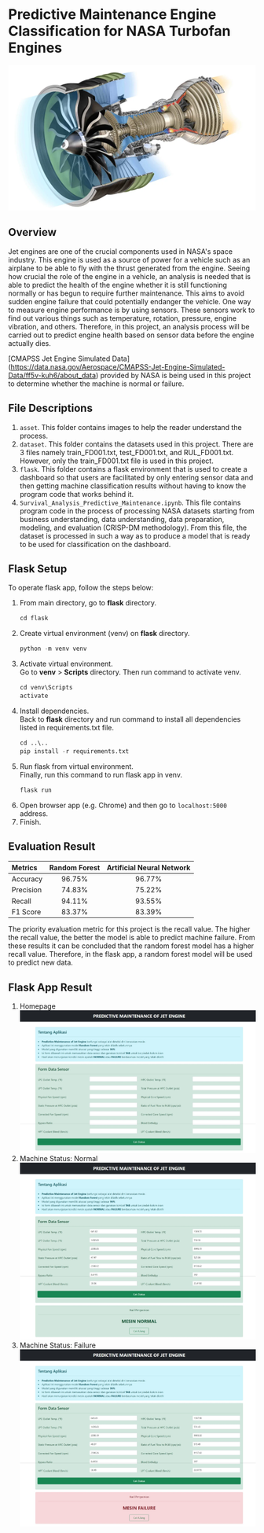 # Predictive Maintenance Engine Classification for NASA Turbofan Engines

![](asset/jet-engine.png)

## Overview
Jet engines are one of the crucial components used in NASA's space industry. This engine is used as a source of power for a vehicle such as an airplane to be able to fly with the thrust generated from the engine. Seeing how crucial the role of the engine in a vehicle, an analysis is needed that is able to predict the health of the engine whether it is still functioning normally or has begun to require further maintenance. This aims to avoid sudden engine failure that could potentially endanger the vehicle. One way to measure engine performance is by using sensors. These sensors work to find out various things such as temperature, rotation, pressure, engine vibration, and others. Therefore, in this project, an analysis process will be carried out to predict engine health based on sensor data before the engine actually dies.

[CMAPSS Jet Engine Simulated Data]
(https://data.nasa.gov/Aerospace/CMAPSS-Jet-Engine-Simulated-Data/ff5v-kuh6/about_data)
provided by NASA is being used in this project to determine whether the machine is normal or failure.

## File Descriptions

1. `asset`. This folder contains images to help the reader understand the process.
2. `dataset`. This folder contains the datasets used in this project. There are 3 files namely train_FD001.txt, test_FD001.txt, and RUL_FD001.txt. However, only the train_FD001.txt file is used in this project.
3. `flask`. This folder contains a flask environment that is used to create a dashboard so that users are facilitated by only entering sensor data and then getting machine classification results without having to know the program code that works behind it.
4. `Survival_Analysis_Predictive_Maintenance.ipynb`. This file contains program code in the process of processing NASA datasets starting from business understanding, data understanding, data preparation, modeling, and evaluation (CRISP-DM methodology). From this file, the dataset is processed in such a way as to produce a model that is ready to be used for classification on the dashboard.

## Flask Setup
To operate flask app, follow the steps below:
1. From main directory, go to **flask** directory.  
   ```python
   cd flask
   ````
2. Create virtual environment (venv) on **flask** directory.  
   ```python
   python -m venv venv
   ```
3. Activate virtual environment.  
   Go to **venv** > **Scripts** directory. Then run command to activate venv.  
   ```python
   cd venv\Scripts 
   activate
   ```
4. Install dependencies.  
   Back to **flask** directory and run command to install all dependencies listed in requirements.txt file.  
   ```python
   cd ..\.. 
   pip install -r requirements.txt
   ```
5. Run flask from virtual environment.  
   Finally, run this command to run flask app in venv.  
   ```python
   flask run
   ```
6. Open browser app (e.g. Chrome) and then go to `localhost:5000` address.
7. Finish.

## Evaluation Result
|    Metrics   | Random Forest | Artificial Neural Network |
| :---         |     :---:     |           :---:           |
| Accuracy     | 96.75%        | 96.77%                    |
| Precision    | 74.83%        | 75.22%                    |
| Recall       | 94.11%        | 93.55%                    |
| F1 Score     | 83.37%        | 83.39%                    |

The priority evaluation metric for this project is the recall value. The higher the recall value, the better the model is able to predict machine failure. From these results it can be concluded that the random forest model has a higher recall value. Therefore, in the flask app, a random forest model will be used to predict new data.

## Flask App Result
1. Homepage
![](asset/tampilan-awal.jpeg)
3. Machine Status: Normal
![](asset/tampilan-mesin-normal.jpeg)
4. Machine Status: Failure
![](asset/tampilan-mesin-failure.jpeg)
